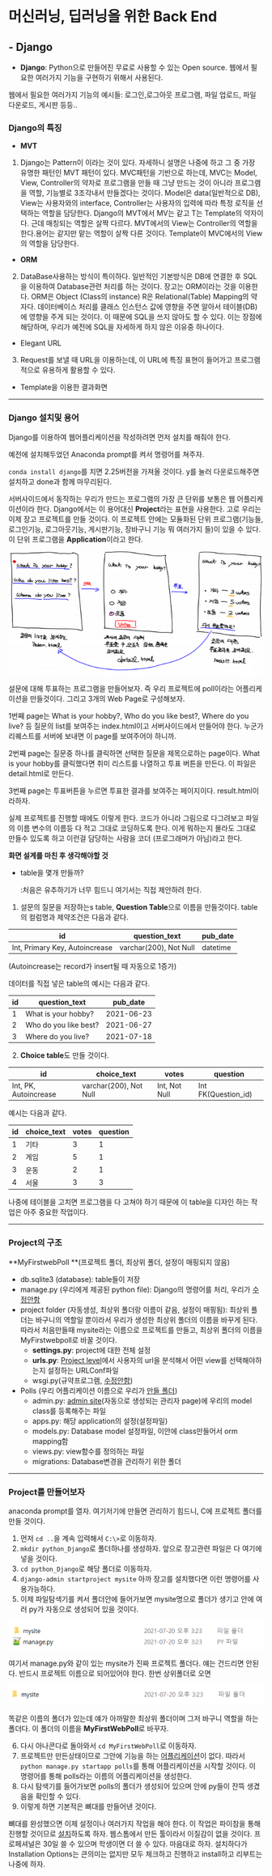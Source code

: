# 머신러닝, 딥러닝을 위한 Back End

## - Django



- **Django**: Python으로 만들어진 무료로 사용할 수 있는 Open source. 웹에서 필요한 여러가지 기능을 구현하기 위해서 사용된다.

웹에서 필요한 여러가지 기능의 예시들: 로그인,로그아웃 프로그램, 파일 업로드, 파일 다운로드, 게시판 등등..



### Django의 특징

- **MVT**

1. Django는 Pattern이 이라는 것이 있다. 자세하니 설명은 나중에 하고 그 중 가장 유명한 패턴인 MVT 패턴이 있다. MVC패턴을 기반으로 하는데, MVC는 Model, View, Controller의 약자로 프로그램을 만들 때 그냥 만드는 것이 아니라 프로그램을 역할, 기능별로 3조각내서 만들겠다는 것이다. Model은 data(일반적으로 DB), View는 사용자와의 interface, Controller는 사용자의 입력에 따라 특정 로직을 선택하는 역할을 담당한다. Django의 MVT에서 MV는 같고 T는 Template의 약자이다. 근데 매칭되는 역할은 살짝 다르다. MVT에서의 View는 Controller의 역할을 한다.용어는 같지만 맡는 역할이 살짝 다른 것이다. Template이 MVC에서의 View의 역할을 담당한다.

- **ORM**

2. DataBase사용하는 방식이 특이하다. 일반적인 기본방식은 DB에 연결한 후 SQL을 이용하여 Database관련 처리를 하는 것이다. 장고는 ORM이라는 것을 이용한다. ORM은 Object (Class의 instance) R은 Relational(Table) Mapping의 약자다. 데이터베이스 처리를 클래스 인스턴스 값에 영향을 주면 알아서 테이블(DB)에 영향을 주게 되는 것이다. 이 때문에 SQL을 쓰지 않아도 할 수 있다. 이는 장점에 해당하며, 우리가 예전에 SQL을 자세하게 하지 않은 이유중 하나이다.

- Elegant URL

3. Request를 보낼 때 URL을 이용하는데, 이 URL에 특징 표현이 들어가고 프로그램적으로 유용하게 활용할 수 있다.

- Template을 이용한 결과화면

---

### Django 설치및 용어

Django를 이용하여 웹어플리케이션을 작성하려면 먼저 설치를 해줘야 한다.

예전에 설치해두었던 Anaconda prompt를 켜서 명령어를 쳐주자.

`conda install django`를 치면 2.25버전을 가져올 것이다. y를 눌러 다운로드해주면 설치하고 done과 함께 마무리된다.

서버사이드에서 동작하는 우리가 만드는 프로그램의 가장 큰 단위를 보통은 웹 어플리케이션이라 한다. Django에서는 이 용어대신 **Project**라는 표현을 사용한다. 고로 우리는 이제 장고 프로젝트를 만들 것이다. 이 프로젝트 안에는 모듈화된 단위 프로그램(기능들, 로그인기능, 로그아웃기능, 게시판기능, 장바구니 기능 뭐 여러가지 들)이 있을 수 있다. 이 단위 프로그램을 **Application**이라고 한다.



![vote page](.\jpgfile\votepage.PNG)

설문에 대해 투표하는 프로그램을 만들어보자. 즉 우리 프로젝트에 poll이라는 어플리케이션을 만들것이다. 그리고 3개의 Web Page로 구성해보자.

1번째 page는  What is your hobby?, Who do you like best?, Where do you live? 등 질문의 list를 보여주는 index.html이고 서버사이드에서 만들어야 한다. 누군가 리퀘스트를 서버에 보내면 이 page를 보여주어야 하니까.

2번째 page는 질문중 하나를 클릭하면  선택한 질문을 제목으로하는 page이다. What is your hobby를 클릭했다면 취미 리스트를 나열하고 투표 버튼을 만든다. 이 파일은 detail.html로 만든다.

3번째 page는 투표버튼을 누르면 투표한 결과를 보여주는 페이지이다. result.html이라하자.



실제 프로젝트를 진행할 때에도 이렇게 한다. 코드가 아니라 그림으로 다그려보고 파일의 이름 변수의 이름등 다 적고 그대로 코딩하도록 한다. 이게 뭐하는지 몰라도 그대로 만들수 있도록 하고 이런걸 담당하는 사람을 코더 (프로그래머가 아님)라고 한다.



**화면 설계를 마친 후 생각해야할 것**

- table을 몇개 만들까?

  :처음은 유추하기가 너무 힘드니 여기서는 직접 제안하려 한다.

1. 설문의 질문을 저장하는s table, **Question Table**으로 이름을 만들것이다. table의 컬럼명과 제약조건은 다음과 같다.

| id                             | question_text          | pub_date |
| ------------------------------ | ---------------------- | -------- |
| Int, Primary Key, Autoincrease | varchar(200), Not Null | datetime |

(Autoincrease는 record가 insert될 때 자동으로 1증가)

데이터를 직접 넣은 table의 예시는 다음과 같다.

| id   | question_text         | pub_date   |
| ---- | --------------------- | ---------- |
| 1    | What is your hobby?   | 2021-06-23 |
| 2    | Who do you like best? | 2021-06-27 |
| 3    | Where do you live?    | 2021-07-18 |

2. **Choice table**도 만들 것이다.

| id                    | choice_text            | votes         | question            |
| --------------------- | ---------------------- | ------------- | ------------------- |
| Int, PK, Autoincrease | varchar(200), Not Null | Int, Not Null | Int FK(Question_id) |

예시는 다음과 같다.

| id   | choice_text | votes | question |
| ---- | ----------- | ----- | -------- |
| 1    | 기타          | 3     | 1        |
| 2    | 게임          | 5     | 1        |
| 3    | 운동          | 2     | 1        |
| 4    | 서울          | 3     | 3        |

나중에 테이블을 고치면 프로그램을 다 고쳐야 하기 때문에 이 table을 디자인 하는 작업은 아주 중요한 작업이다.

---

### Project의 구조

**MyFirstwebPoll **(프로젝트 폴더, 최상위 폴더, 설정이 매핑되지 않음)

- db.sqlite3 (database): table들이 저장
- manage.py (우리에게 제공된 python file): Django의 명령어를 처리, 우리가 <u>수정안함</u>
- project folder (자동생성, 최상위 폴더랑 이름이 같음, 설정이 매핑됨): 최상위 폴더는 바구니의 역할일 뿐이라서 우리가 생성한 최상위 폴더의 이름을 바꾸게 된다. 따라서 처음만들때 mysite라는 이름으로 프로젝트를 만들고, 최상위 폴더의 이름을 MyFirstwebpoll로 바꿀 것이다.
  - **settings.py**: project에 대한 전체 설정
  - **urls.py**: <u>Project level</u>에서 사용자의 url을 분석해서 어떤 view를 선택해야하는지 설정하는 URLConf파일
  - wsgi.py(규약프로그램, <u>수정안함</u>)
- Polls (우리 어플리케이션 이름으로 우리가 <u>만들 폴더</u>)
  - admin.py: <u>admin site</u>(자동으로 생성되는 관리자 page)에 우리의 model class를 등록해주는 파일
  - apps.py: 해당 application의 설정(설정파일)
  - models.py: Database model 설정파일, 이안에 class만들어서 orm mapping함
  - views.py: view함수를 정의하는 파일
  - migrations: Database변경을 관리하기 위한 폴더


---

### Project를 만들어보자

anaconda prompt를 열자. 여기저기에 만들면 관리하기 힘드니, C에 프로젝트 폴더를 만들 것이다.

1. 먼저 `cd ..`을 계속 입력해서 `C:\>`로 이동하자. 
2. `mkdir python_Django`로 폴더하나를 생성하자. 앞으로 장고관련 파일은 다 여기에 넣을 것이다.
3. `cd python_Django`로 해당 폴더로 이동하자.
4. `django-admin startproject mysite` 아까 장고를 설치했다면 이런 명령어를 사용가능하다.
5. 이제 파일탐색기를 켜서 폴더안에 들어가보면 mysite명으로 폴더가 생기고 안에 여러 py가 자동으로 생성되어 있을 것이다.

![프로젝트 폴더](.\jpgfile\프로젝트폴더.PNG)

여기서 manage.py와 같이 있는 mysite가 진짜 프로젝트 폴더다. 얘는 건드리면 안된다. 반드시 프로젝트 이름으로 되어있어야 한다. 한번 상위폴더로 오면

![최상위 폴더](.\jpgfile\최상위폴더.PNG)

똑같은 이름의 폴더가 있는데 얘가 아까말한 최상위 폴더이며 그저 바구니 역할을 하는 폴더다. 이 폴더의 이름을 **MyFirstWebPoll**로 바꾸자.

6. 다시 아나콘다로 돌아와서 `cd MyFirstWebPoll`로 이동하자.
7. 프로젝트만 만든상태이므로 그안에 기능을 하는 <u>어플리케이션</u>이 없다. 따라서 `python manage.py startapp polls`를 통해 어플리케이션을 시작할 것이다. 이 명령어를 통해 polls라는 이름의 어플리케이션을 생성한다.
8. 다시 탐색기를 들어가보면 polls의 폴더가 생성되어 있으며 안에 py들이 잔뜩 생겼음을 확인할 수 있다.
9. 이렇게 하면 기본적은 뼈대를 만들어낸 것이다.



뼈대를 완성했으면 이제 설정이나 여러가지 작업을 해야 한다. 이 작업은 파이참을 통해 진행할 것이므로 [설치](https://www.jetbrains.com/ko-kr/pycharm/download)하도록 하자. 웹스톰에서 만든 툴이라서 이질감이 없을 것이다. 프로페셔널은 30일 쓸 수 있으며 학생이면 더 쓸 수 있다. 마음대로 하자. 설치하다가 Installation Options는 큰의미는 없지만 모두 체크하고 진행하고 install하고 리부트는 나중에 하자.